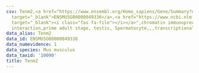 ```yaml
---
csv: Tenm2,<a href="https://www.ensembl.org/Homo_sapiens/Gene/Summary?db=core;g=ENSMUSG00000049336"
  target="_blank">ENSMUSG00000049336</a>,<a href="https://www.ncbi.nlm.nih.gov/pubmed/25450459"
  target="_blank"><i class="fas fa-file"></i></a>",chromatin immunoprecipitation assay,direct
  interaction,prime adult stage, testis, Spermatocyte,,,transcriptional regulation,
data_alias: Tenm2
data_id: ENSMUSG00000049336
data_numevidence: 1
data_species: Mus musculus
data_taxid: '10090'
title: Tenm2
---
```

